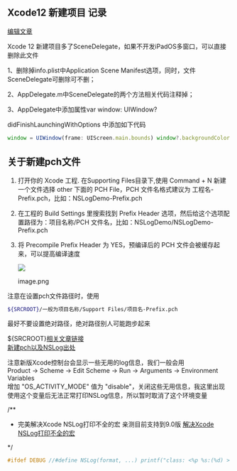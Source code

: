 ## Xcode12 新建项目 记录


[编辑文章](https://www.jianshu.com/writer#/notebooks/345846/notes/90702708)

Xcode 12 新建项目多了SceneDelegate，如果不开发iPadOS多窗口，可以直接删除此文件

1、删除掉info.plist中Application Scene Manifest选项，同时，文件SceneDelegate可删除可不删；

2、AppDelegate.m中SceneDelegate的两个方法相关代码注释掉；

3、AppDelegate中添加属性var window: UIWindow?

didFinishLaunchingWithOptions 中添加如下代码

```jsx
window = UIWindow(frame: UIScreen.main.bounds) window?.backgroundColor = UIColor.white window?.makeKeyAndVisible() let vc = ViewController() window?.rootViewController = vc
```

## 关于新建pch文件

1.  打开你的 Xcode 工程. 在Supporting Files目录下,使用 Command + N 新建一个文件选择 other 下面的 PCH File，PCH 文件名格式建议为 工程名-Prefix.pch，比如：NSLogDemo-Prefix.pch
    
2.  在工程的 Build Settings 里搜索找到 Prefix Header 选项，然后给这个选项配置路径为：项目名称/PCH 文件名，比如：NSLogDemo/NSLogDemo-Prefix.pch
    
3.  将 Precompile Prefix Header 为 YES，预编译后的 PCH 文件会被缓存起来，可以提高编译速度
    
      
    
    ![](https://upload-images.jianshu.io/upload_images/167849-32861b4e1f7f0c7a.png?imageMogr2/auto-orient/strip|imageView2/2/w/1200/format/webp)
    
    image.png
    

注意在设置pch文件路径时，使用

```bash
${SRCROOT}/一般为项目名称/Support Files/项目名-Prefix.pch
```

最好不要设置绝对路径，绝对路径别人可能跑步起来

${SRCROOT}[相关文章链接](https://www.jianshu.com/p/53664726d813)  
[新建pch以及NSLog出处](https://links.jianshu.com/go?to=https%3A%2F%2Fxiaovv.me%2F2017%2F05%2F13%2FOC%2520%25E5%2592%258C%2520Swift%2520%25E8%2587%25AA%25E5%25AE%259A%25E4%25B9%2589%25E6%2589%2593%25E5%258D%25B0%25E8%25BE%2593%25E5%2587%25BA%2F)

注意新版Xcode控制台会显示一些无用的log信息，我们一般会用  
Product -> Scheme -> Edit Scheme -> Run -> Arguments -> Environment Variables  
增加 "OS\_ACTIVITY\_MODE" 值为 "disable"，关闭这些无用信息，我这里出现使用这个变量后无法正常打印NSLog信息，所以暂时取消了这个环境变量

/\*\*

-   完美解决Xcode NSLog打印不全的宏 亲测目前支持到9.0版 [解决Xcode NSLog打印不全的宏](https://www.jianshu.com/p/4ceb35fce4ab)

\*/

```cpp
#ifdef DEBUG //#define NSLog(format, ...) printf("class: <%p %s:(%d) > method: %s \n%s\n", self, [[[NSString stringWithUTF8String:__FILE__] lastPathComponent] UTF8String], __LINE__, __PRETTY_FUNCTION__, [[NSString stringWithFormat:(format), ##__VA_ARGS__] UTF8String] ) #define NSLog(...) printf("%f %s\n",[[NSDate date]timeIntervalSince1970],[[NSString stringWithFormat:__VA_ARGS__]UTF8String]); #else #define NSLog(format, ...) #endif
```
